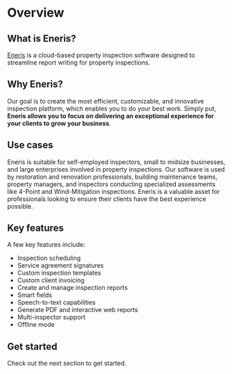 # Overview

## What is Eneris?

[​Eneris](https://www.eneris.ca/) is a cloud-based property inspection software designed to streamline report writing for property inspections.

## Why Eneris?

Our goal is to create the most efficient, customizable, and innovative inspection platform, which enables you to do your best work. Simply put, **Eneris allows you to focus on delivering an exceptional experience for your clients to grow your business**.

## Use cases

Eneris is suitable for self-employed inspectors, small to midsize businesses, and large enterprises involved in property inspections. Our software is used by restoration and renovation professionals, building maintenance teams, property managers, and inspectors conducting specialized assessments like 4-Point and Wind-Mitigation inspections. Eneris is a valuable asset for professionals looking to ensure their clients have the best experience possible.

## Key features

A few key features include:
- Inspection scheduling
- Service agreement signatures
- Custom inspection templates
- Custom client invoicing
- Create and manage inspection reports
- Smart fields
- Speech-to-text capabilities
- Generate PDF and interactive web reports
- Multi-inspector support
- Offline mode


## Get started

Check out the next section to get started.